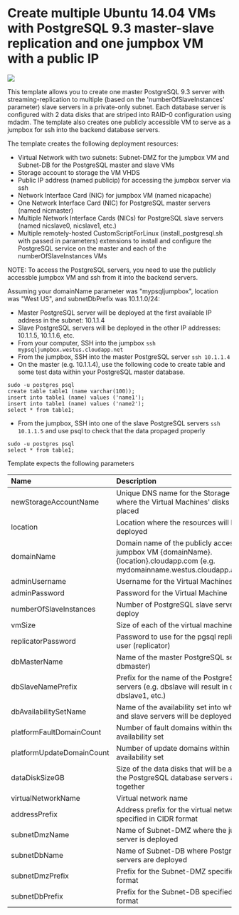 # Create multiple Ubuntu 14.04 VMs with PostgreSQL 9.3 master-slave replication and one jumpbox VM with a public IP

<a href="https://azuredeploy.net/" target="_blank">
    <img src="http://azuredeploy.net/deploybutton.png"/>
</a>

This template allows you to create one master PostgreSQL 9.3 server with streaming-replication to multiple (based on the 'numberOfSlaveInstances' parameter) slave servers in a private-only subnet. Each database server is configured with 2 data disks that are striped into RAID-0 configuration using mdadm. The template also creates one publicly accessible VM to serve as a jumpbox for ssh into the backend database servers.

The template creates the following deployment resources:
* Virtual Network with two subnets: Subnet-DMZ for the jumpbox VM and Subnet-DB for the PostgreSQL master and slave VMs
* Storage account to storage the VM VHDS
* Public IP address (named publicip) for accessing the jumpbox server via ssh
* Network Interface Card (NIC) for jumpbox VM (named nicapache)
* One Network Interface Card (NIC) for PostgreSQL master servers (named nicmaster)
* Multiple Network Interface Cards (NICs) for PostgreSQL slave servers (named nicslave0, nicslave1, etc.)
* Multiple remotely-hosted CustomScriptForLinux (install_postgresql.sh with passed in parameters) extensions to install and configure the PostgreSQL service on the master and each of the numberOfSlaveInstances VMs

NOTE: To access the PostgreSQL servers, you need to use the publicly accessble jumpbox VM and ssh from it into the backend servers.

Assuming your domainName parameter was "mypsqljumpbox", location was "West US", and subnetDbPrefix was 10.1.1.0/24:
* Master PostgreSQL server will be deployed at the first available IP address in the subnet: 10.1.1.4
* Slave PostgreSQL servers will be deployed in the other IP addresses: 10.1.1.5, 10.1.1.6, etc.
* From your computer, SSH into the jumpbox `ssh mypsqljumpbox.westus.cloudapp.net`
* From the jumpbox, SSH into the master PostgreSQL server `ssh 10.1.1.4`
* On the master (e.g. 10.1.1.4), use the following code to create table and some test data within your PostgreSQL master database.

```
sudo -u postgres psql
create table table1 (name varchar(100));
insert into table1 (name) values ('name1');
insert into table1 (name) values ('name2');
select * from table1;
```

* From the jumpbox, SSH into one of the slave PostgreSQL servers `ssh 10.1.1.5` and use psql to check that the data propaged properly

```
sudo -u postgres psql
select * from table1;
```

Template expects the following parameters

| Name   | Description    |
|:--- |:---|
| newStorageAccountName  | Unique DNS name for the Storage Account where the Virtual Machines' disks will be placed |
| location | Location where the resources will be deployed |
| domainName | Domain name of the publicly accessible jumpbox VM {domainName}.{location}.cloudapp.com (e.g. mydomainname.westus.cloudapp.azure.com)|
| adminUsername  | Username for the Virtual Machines  |
| adminPassword  | Password for the Virtual Machine  |
| numberOfSlaveInstances  | Number of PostgreSQL slave servers to deploy |
| vmSize | Size of each of the virtual machines |
| replicatorPassword | Password to use for the pgsql replication user (replicator) |
| dbMasterName | Name of the master PostgreSQL server (e.g. dbmaster) |
| dbSlaveNamePrefix | Prefix for the name of the PostgreSQL slave-servers (e.g. dbslave will result in dbslave0, dbslave1, etc.) |
| dbAvailabilitySetName | Name of the availability set into which master and slave servers will be deployed |
| platformFaultDomainCount | Number of fault domains within the availability set |
| platformUpdateDomainCount | Number of update domains within the availability set |
| dataDiskSizeGB | Size of the data disks that will be attached to the PostgreSQL database servers and striped together |
| virtualNetworkName | Virtual network name |
| addressPrefix | Address prefix for the virtual network specified in CIDR format |
| subnetDmzName | Name of Subnet-DMZ where the jumpbox server is deployed |
| subnetDbName | Name of Subnet-DB where PostgreSQL servers are deployed |
| subnetDmzPrefix | Prefix for the Subnet-DMZ specified in CIDR format |
| subnetDbPrefix | Prefix for the Subnet-DB specified in CIDR format |

